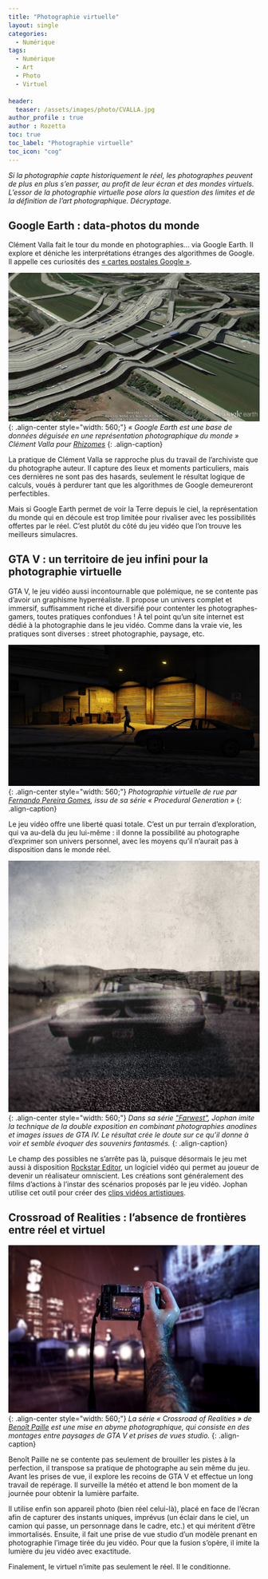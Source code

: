 ```yaml
---
title: "Photographie virtuelle"
layout: single
categories:
  - Numérique 
tags:
  - Numérique
  - Art
  - Photo
  - Virtuel

header:
  teaser: /assets/images/photo/CVALLA.jpg
author_profile : true
author : Rozetta
toc: true
toc_label: "Photographie virtuelle"
toc_icon: "cog"
---
```

*Si la photographie capte historiquement le réel, les photographes peuvent de plus en plus s’en passer, au profit de leur écran et des mondes virtuels. L’essor de la photographie virtuelle pose alors la question des limites et de la définition de l’art photographique. Décryptage.*

## Google Earth : data-photos du monde

Clément Valla fait le tour du monde en photographies… via Google Earth. Il explore et déniche les interprétations étranges des algorithmes de Google. Il appelle ces curiosités des [« cartes postales Google »](http://www.postcards-from-google-earth.com/). 

![styled-image](/assets/images/photo/CVALLA.jpg "VALLA"){: .align-center style="width: 560;"}
*« Google Earth est une base de données déguisée en une représentation photographique du monde » Clément Valla pour [Rhizomes](https://rhizome.org/editorial/2012/jul/31/universal-texture/)*
{: .align-caption}

La pratique de Clément Valla se rapproche plus du travail de l’archiviste que du photographe auteur. Il capture des lieux et moments particuliers, mais ces dernières ne sont pas des hasards, seulement le résultat logique de calculs, voués à perdurer tant que les algorithmes de Google demeureront perfectibles. 

Mais si Google Earth permet de voir la Terre depuis le ciel, la représentation du monde qui en découle est trop limitée pour rivaliser avec les possibilités offertes par le réel. C’est plutôt du côté du jeu vidéo que l’on trouve les meilleurs simulacres.

## GTA V : un territoire de jeu infini pour la photographie virtuelle

GTA V, le jeu vidéo aussi incontournable que polémique, ne se contente pas d’avoir un graphisme hyperréaliste. Il propose un univers complet et immersif, suffisamment riche et diversifié pour contenter les photographes-gamers, toutes pratiques confondues ! À tel point qu’un site internet est dédié à la photographie dans le jeu vidéo. Comme dans la vraie vie, les pratiques sont diverses : street photographie, paysage, etc. 

![styled-image](/assets/images/photo/FPGOMES.jpg "Gomes"){: .align-center style="width: 560;"}
*Photographie virtuelle de rue par [Fernando Pereira Gomes](http://www.fpgomes.com/), issu de sa série « Procedural Generation »*
{: .align-caption}

Le jeu vidéo offre une liberté quasi totale. C’est un pur terrain d’exploration, qui va au-delà du jeu lui-même : il donne la possibilité au photographe d’exprimer son univers personnel, avec les moyens qu’il n’aurait pas à disposition dans le monde réel.

![styled-image](/assets/images/photo/JOPHAN.jpg "Jophan"){: .align-center style="width: 560;"}
*Dans sa série ["Farwest"](https://www.behance.net/gallery/3449217/Farwest), Jophan imite la technique de la double exposition en combinant photographies anodines et images issues de GTA IV. Le résultat crée le doute sur ce qu’il donne à voir et semble évoquer des souvenirs fantasmés.*
{: .align-caption}

Le champ des possibles ne s’arrête pas là, puisque désormais le jeu met aussi à disposition [Rockstar Editor](https://www.rockstargames.com/videos/11269), un logiciel vidéo qui permet au joueur de devenir un réalisateur omniscient. Les créations sont généralement des films d’actions à l’instar des scénarios proposés par le jeu vidéo. Jophan utilise cet outil pour créer des [clips vidéos artistiques](https://www.youtube.com/watch?v=6CyDQkUFfwY).

## Crossroad of Realities : l’absence de frontières entre réel et virtuel

![styled-image](/assets/images/photo/BPAILLE.jpg "Paille"){: .align-center style="width: 560;"}
*La série « Crossroad of Realities » de [Benoît Paille](http://www.benoitp.com/) est une mise en abyme photographique, qui consiste en des montages entre paysages de GTA V et prises de vues studio.*
{: .align-caption}

Benoît Paille ne se contente pas seulement de brouiller les pistes à la perfection, il transpose sa pratique de photographe au sein même du jeu. Avant les prises de vue, il explore les recoins de GTA V et effectue un long travail de repérage. Il surveille la météo et attend le bon moment de la journée pour obtenir la lumière parfaite. 

Il utilise enfin son appareil photo (bien réel celui-là), placé en face de l’écran afin de capturer des instants uniques, imprévus (un éclair dans le ciel, un camion qui passe, un personnage dans le cadre, etc.) et qui méritent d’être immortalisés. Ensuite, il fait une prise de vue studio d’un modèle prenant en photographie l’image tirée du jeu vidéo. Pour que la fusion s’opère, il imite la lumière du jeu vidéo avec exactitude. 

Finalement, le virtuel n’imite pas seulement le réel. Il le conditionne.

